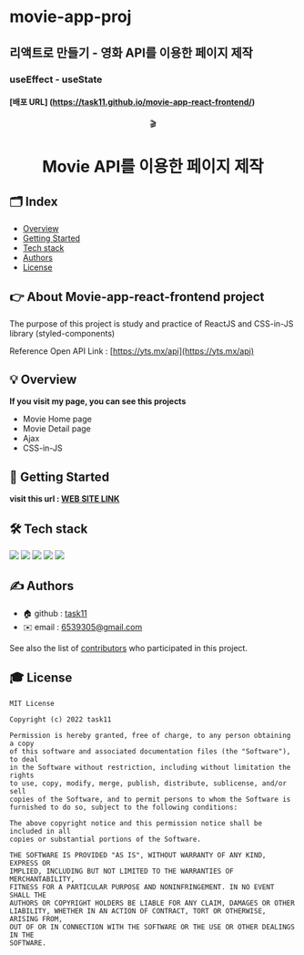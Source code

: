 # movie-app-proj
## 리액트로 만들기 - 영화 API를 이용한 페이지 제작
### useEffect - useState
#### [배포 URL]  (https://task11.github.io/movie-app-react-frontend/)

<p align="middle" >
  🎬
</p>
<h1 align="middle">Movie API를 이용한 페이지 제작</h1>

## 🗂 Index
  - [Overview](#💡-overview) 
  - [Getting Started](#🏁-getting-started)
  - [Tech stack](#🛠-tech-stack)
  - [Authors](#✍️-authors)
  - [License](#🎓-license)
<!--  Other options to write Readme
  - [Deployment](#deployment)
  - [Used or Referenced Projects](Used-or-Referenced-Projects)
-->
## 👉 About Movie-app-react-frontend project
<!--Wirte one paragraph of project description -->  
The purpose of this project is study and practice of ReactJS and CSS-in-JS library (styled-components)

Reference Open API Link : [https://yts.mx/api](https://yts.mx/api)
## 💡 Overview
<!-- Write Overview about this project -->
**If you visit my page, you can see this projects**
- Movie Home page
- Movie Detail page
- Ajax
- CSS-in-JS

## 🏁 Getting Started
**visit this url : [WEB SITE LINK](https://task11.github.io/movie-app-react-frontend/)**


## 🛠 Tech stack

<img src="https://img.shields.io/badge/HTML5-E34F26?style=flat-square&logo=HTML5&logoColor=white"/></a>
<img src="https://img.shields.io/badge/CSS3-1572B6?style=flat-square&logo=CSS3&logoColor=white"/></a>
<img src="https://img.shields.io/badge/JavaScript-F7DF1E?style=flat-square&logo=JavaScript&logoColor=white"/></a>
<img src="https://img.shields.io/badge/React-61DAFB?style=flat-square&logo=React&logoColor=white"/></a>
<img src="https://img.shields.io/badge/StyledComponents-FF69B4?style=flat-square&logo=Styled-components&logoColor=white"/></a>

## ✍️ Authors
  - 🏠 github : [task11](https://github.com/task11)
  - ✉️ email : <6539305@gmail.com>

See also the list of [contributors](https://github.com/task11/readmeTemplate/contributors)
who participated in this project.
<!--
## Used or Referenced Projects
 - [referenced Project](project link) - **LICENSE** - little-bit introduce
-->

## 🎓 License

```
MIT License

Copyright (c) 2022 task11

Permission is hereby granted, free of charge, to any person obtaining a copy
of this software and associated documentation files (the "Software"), to deal
in the Software without restriction, including without limitation the rights
to use, copy, modify, merge, publish, distribute, sublicense, and/or sell
copies of the Software, and to permit persons to whom the Software is
furnished to do so, subject to the following conditions:

The above copyright notice and this permission notice shall be included in all
copies or substantial portions of the Software.

THE SOFTWARE IS PROVIDED "AS IS", WITHOUT WARRANTY OF ANY KIND, EXPRESS OR
IMPLIED, INCLUDING BUT NOT LIMITED TO THE WARRANTIES OF MERCHANTABILITY,
FITNESS FOR A PARTICULAR PURPOSE AND NONINFRINGEMENT. IN NO EVENT SHALL THE
AUTHORS OR COPYRIGHT HOLDERS BE LIABLE FOR ANY CLAIM, DAMAGES OR OTHER
LIABILITY, WHETHER IN AN ACTION OF CONTRACT, TORT OR OTHERWISE, ARISING FROM,
OUT OF OR IN CONNECTION WITH THE SOFTWARE OR THE USE OR OTHER DEALINGS IN THE
SOFTWARE.
```
